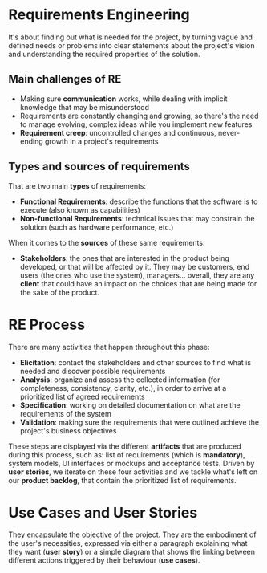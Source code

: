 # Requirements Engineering

It's about finding out what is needed for the project, by turning vague and defined needs or problems into clear statements about the project's vision and understanding the required properties of the solution.

## Main challenges of RE

- Making sure **communication** works, while dealing with implicit knowledge that may be misunderstood
- Requirements are constantly changing and growing, so there's the need to manage evolving, complex ideas while you implement new features
- **Requirement creep**: uncontrolled changes and continuous, never-ending growth in a project's requirements 

## Types and sources of requirements

That are two main **types** of requirements:

- **Functional Requirements**: describe the functions that the software is to execute (also known as capabilities)
- **Non-functional Requirements**: technical issues that may constrain the solution (such as hardware performance, etc.)

When it comes to the **sources** of these same requirements:

- **Stakeholders**: the ones that are interested in the product being developed, or that will be affected by it. They may be customers, end users (the ones who use the system), managers... overall, they are any **client** that could have an impact on the choices that are being made for the sake of the product.

# RE Process

There are many activities that happen throughout this phase:

- **Elicitation**: contact the stakeholders and other sources to find what is needed and discover possible requirements
- **Analysis**: organize and assess the collected information (for completeness, consistency, clarity, etc.), in order to arrive at a prioritized list of agreed requirements
- **Specification**: working on detailed documentation on what are the requirements of the system
- **Validation**: making sure the requirements that were outlined achieve the project's business objectives 

These steps are displayed via the different **artifacts** that are produced during this process, such as: list of requirements (which is **mandatory**), system models, UI interfaces or mockups and acceptance tests. Driven by **user stories**, we iterate on these four activities and we tackle what's left on our **product backlog**, that contain the prioritized list of requirements.

# Use Cases and User Stories

They encapsulate the objective of the project. They are the embodiment of the user's necessities, expressed via either a paragraph explaining what they want (**user story**) or a simple diagram that shows the linking between different actions triggered by their behaviour (**use cases**).

